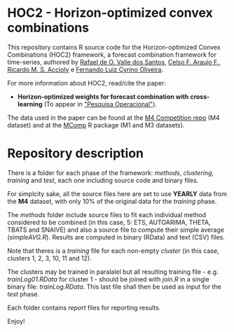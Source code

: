 # HOC2 - Horizon-optimized convex combinations

This repository contains R source code for the Horizon-optimized Convex Combinations (HOC2) framework, a forecast combination framework for time-series, authored by [Rafael de O. Valle dos Santos](https://www.linkedin.com/in/rafael-de-olivaes-valle-dos-santos-5667b2163/), [Celso F. Araujo F.](https://www.linkedin.com/in/celsoaraujobr/), [Ricardo M. S. Accioly](https://www.linkedin.com/in/ricardo-accioly-722270/) e [Fernando Luiz Cyrino Oliveira](https://www.linkedin.com/in/fernando-cyrino-422b4951/).

For more information about HOC2, read/cite the paper:

  - **Horizon-optimized weights for forecast combination with cross-learning** (To appear in
    ["Pesquisa Operacional"](https://www.scielo.br/j/pope/)).
    
The data used in the paper can be found at the [M4 Competition repo](https://github.com/Mcompetitions/M4-methods) (M4 dataset) and at the [MComp](https://cloud.r-project.org/web/packages/Mcomp/index.html) R package (M1 and M3 datasets).

# Repository description
There is a folder for each phase of the framework: *methods*, *clustering*, *training* and *test*, each one including source code and binary files. 

For simplcity sake, all the source files here are set to use **YEARLY** data from the **M4** dataset, with only 10% of the original data for the *training* phase. 
 
The *methods* folder include source files to fit each individual method considered to be combined (in this case, 5: ETS, AUTOARIMA, THETA, TBATS and SNAIVE) and also a source file to compute their simple average (*simpleAVG.R*). Results are computed in binary (RData) and text (CSV) files.

Note that theres is a *training* file for each non-empty *cluster* (in this case, clusters 1, 2, 3, 10, 11 and 12). 

The clusters may be trained in paralalel but all resulting training file - e.g. *trainLog01.RData* for cluster 1 - should be joined with *join.R* in a single binary file: *trainLog.RData*. This last file shall then be used as input for the *test* phase.

Each folder contains *report* files for reporting results. 

Enjoy!
